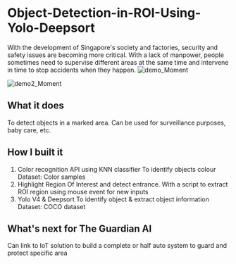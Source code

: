 # Object-Detection-in-ROI-Using-Yolo-Deepsort
With the development of Singapore's society and factories, security and safety issues are becoming more critical. With a lack of manpower, people sometimes need to supervise different areas at the same time and intervene in time to stop accidents when they happen.
![demo_Moment](https://user-images.githubusercontent.com/53035865/193467878-639bb776-9891-4db3-ad01-75f90ea6b787.jpg)


![demo2_Moment](https://user-images.githubusercontent.com/53035865/193467877-208ac1ab-9172-4613-9a81-998ba9e7d33c.jpg)

## What it does
To detect objects in a marked area. Can be used for surveillance purposes, baby care, etc.
## How I built it
1. Color recognition API using KNN classifier
To identify objects colour
Dataset: Color samples
2. Highlight Region Of Interest and detect entrance.
With a script to extract ROI region using mouse event for new inputs
3. Yolo V4 & Deepsort
To identify object & extract object information
Dataset: COCO dataset
## What's next for The Guardian AI
Can link to IoT solution to build a complete or half auto system to guard and protect specific area
